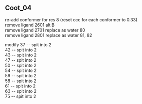 ## Coot_04

re-add conformer for res 8 (reset occ for each conformer to 0.33)   
remove ligand 2601 alt B    
remove ligand 2701   replace as water 80   
remove ligand 2801   replace as water 81, 82  

modify  37 -- spit into 2   
 	42 -- spit into 2   
	43 -- spit into 2   
	47 -- spit into 2   
	50 -- spit into 2   
	54 -- spit into 2   
	56 -- spit into 2   
	58 -- spit into 2   
	61 -- spit into 2   
	63 -- spit into 2   
	75 -- spit into 2   

